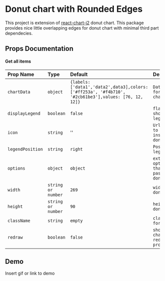
# Donut chart with Rounded Edges

This project is extension of  [react-chart-j2](https://www.npmjs.com/package/react-chartjs-2) donut chart. This package provides nice little overlapping edges for donut chart with minimal third part dependecies.


## Props Documentation

#### Get all items



| Prop Name | Type     | Default                | Description                |
| :-------- | :------- | :------------------------- | :-------------------------
| `chartData` | `object` | `{labels: ['data1','data2',data3],colors: ['#ff253a', '#f4b710', '#2cb61be3'],values: [76, 12, 12]}`|`Datasource for donut chart`| 
|`displayLegend`|`boolean`| `false`| `flag to show/hide legends`
|`icon`|`string`|''|`Url of icon to show inside donut`
|`legendPosition`|`string`|`right`|`Position of legends`
|`options`|`object`|`object`|`extra options that can be passed to donut chart`
|`width`|`string or number` | `269`| `width of donut chart`
|`height`|`string or number`|`90`|`height of donut chart`
|`className`|`string`|`empty`|`className for donut`
|`redraw`|`boolean`|`false`|`should chart redraw on prop change`



## Demo

Insert gif or link to demo

